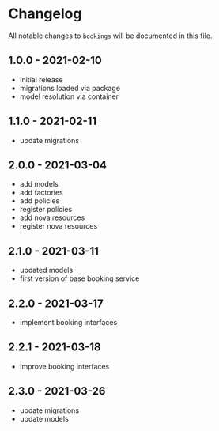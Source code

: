 # Changelog

All notable changes to `bookings` will be documented in this file.

## 1.0.0 - 2021-02-10

- initial release
- migrations loaded via package
- model resolution via container

## 1.1.0 - 2021-02-11

- update migrations

## 2.0.0 - 2021-03-04

- add models
- add factories
- add policies
- register policies
- add nova resources
- register nova resources

## 2.1.0 - 2021-03-11

- updated models
- first version of base booking service

## 2.2.0 - 2021-03-17

- implement booking interfaces

## 2.2.1 - 2021-03-18

- improve booking interfaces

## 2.3.0 - 2021-03-26

- update migrations
- update models
